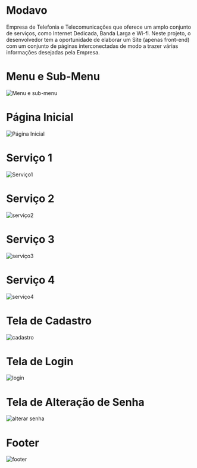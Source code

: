 # Modavo

Empresa de Telefonia e Telecomunicações que oferece um 
amplo conjunto de serviços, como Internet Dedicada, Banda Larga e Wi-fi. 
Neste projeto, o desenvolvedor tem a oportunidade de elaborar um Site (apenas front-end) 
com um  conjunto de páginas interconectadas de modo a trazer várias informações desejadas pela Empresa.
##

<h1>Menu e Sub-Menu</h1>
                    
![Menu e sub-menu](https://github.com/Imayagmb/Modavo/assets/129901845/1c650f2c-a63c-4d9d-9cd3-fa1aae5e3c3e)

##

<h1>Página Inicial</h1>
                    
![Página Inicial](https://github.com/Imayagmb/Modavo/assets/129901845/815b01be-6d91-450d-8c2c-83a794ffbee6)
##

<h1>Serviço 1 </h1>

![Serviço1](https://github.com/Imayagmb/Modavo/assets/129901845/164876dd-041e-4ebc-be00-d6cd3f85938c)
##

<h1>Serviço 2 </h1>

![serviço2](https://github.com/Imayagmb/Modavo/assets/129901845/e1d4c671-67f7-4e55-ab73-08bf5fb0d254)
##

<h1>Serviço 3 </h1>

![serviço3](https://github.com/Imayagmb/Modavo/assets/129901845/631d5eea-44b7-4bc9-8faa-2c4158b47ac5)
##

<h1>Serviço 4 </h1>

![serviço4](https://github.com/Imayagmb/Modavo/assets/129901845/6fc29b6c-c01e-4e09-bee4-b9cbe1d10e45)
##

<h1>Tela de Cadastro </h1>

![cadastro](https://github.com/Imayagmb/Modavo/assets/129901845/4501acfd-06fb-4c1e-8b4f-3bd8847c0593)
##

<h1>Tela de Login </h1>

![login](https://github.com/Imayagmb/Modavo/assets/129901845/70727e0f-193a-4a90-933a-a6079f50542d)
##

<h1>Tela de Alteração de Senha </h1>

![alterar senha](https://github.com/Imayagmb/Modavo/assets/129901845/2d8fc4b6-3601-4685-965c-b2c5557b124a)
##

<h1>Footer </h1>

![footer](https://github.com/Imayagmb/Modavo/assets/129901845/0ad13b07-e700-45c0-b953-c904f82149bf)


